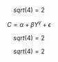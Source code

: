 ```math
sqrt(4) = 2
```

```math
C = \alpha + \beta Y^{\gamma} + \epsilon
```

```math
sqrt(4) = 2
```

```math
sqrt(4) = 2
```
